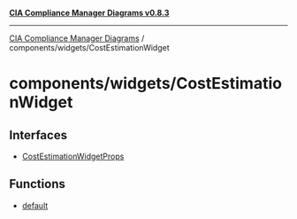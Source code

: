[**CIA Compliance Manager Diagrams v0.8.3**](../../../README.md)

***

[CIA Compliance Manager Diagrams](../../../modules.md) / components/widgets/CostEstimationWidget

# components/widgets/CostEstimationWidget

## Interfaces

- [CostEstimationWidgetProps](interfaces/CostEstimationWidgetProps.md)

## Functions

- [default](functions/default.md)
